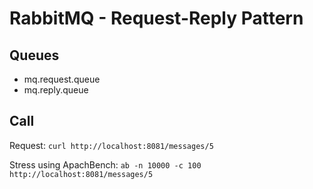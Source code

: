 # RabbitMQ - Request-Reply Pattern


## Queues

* mq.request.queue
* mq.reply.queue


## Call
Request: `curl http://localhost:8081/messages/5`

Stress using ApachBench: `ab -n 10000 -c 100 http://localhost:8081/messages/5`

